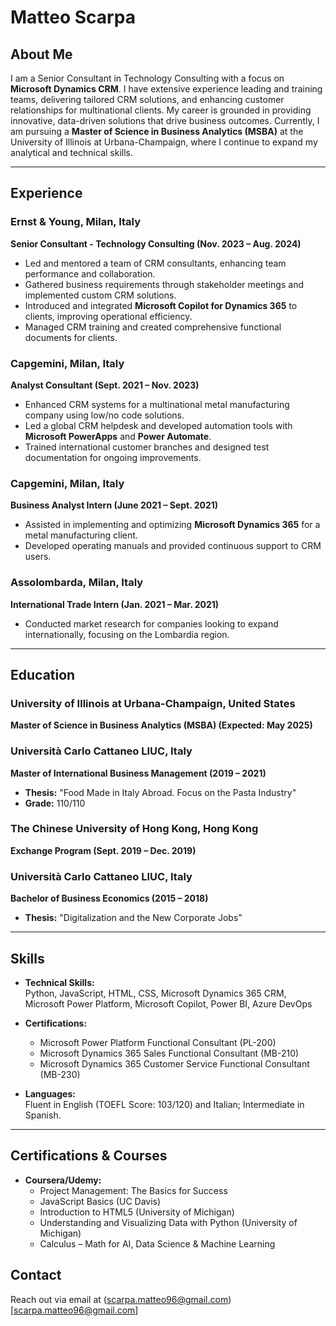 # Matteo Scarpa

## About Me
I am a Senior Consultant in Technology Consulting with a focus on **Microsoft Dynamics CRM**. I have extensive experience leading and training teams, delivering tailored CRM solutions, and enhancing customer relationships for multinational clients. My career is grounded in providing innovative, data-driven solutions that drive business outcomes. Currently, I am pursuing a **Master of Science in Business Analytics (MSBA)** at the University of Illinois at Urbana-Champaign, where I continue to expand my analytical and technical skills.

---

## Experience

### **Ernst & Young, Milan, Italy**  
**Senior Consultant - Technology Consulting (Nov. 2023 – Aug. 2024)**  
- Led and mentored a team of CRM consultants, enhancing team performance and collaboration.
- Gathered business requirements through stakeholder meetings and implemented custom CRM solutions.
- Introduced and integrated **Microsoft Copilot for Dynamics 365** to clients, improving operational efficiency.
- Managed CRM training and created comprehensive functional documents for clients.

### **Capgemini, Milan, Italy**  
**Analyst Consultant (Sept. 2021 – Nov. 2023)**  
- Enhanced CRM systems for a multinational metal manufacturing company using low/no code solutions.
- Led a global CRM helpdesk and developed automation tools with **Microsoft PowerApps** and **Power Automate**.
- Trained international customer branches and designed test documentation for ongoing improvements.

### **Capgemini, Milan, Italy**  
**Business Analyst Intern (June 2021 – Sept. 2021)**  
- Assisted in implementing and optimizing **Microsoft Dynamics 365** for a metal manufacturing client.
- Developed operating manuals and provided continuous support to CRM users.

### **Assolombarda, Milan, Italy**  
**International Trade Intern (Jan. 2021 – Mar. 2021)**  
- Conducted market research for companies looking to expand internationally, focusing on the Lombardia region.

---

## Education

### **University of Illinois at Urbana-Champaign, United States**  
**Master of Science in Business Analytics (MSBA) (Expected: May 2025)**  

### **Università Carlo Cattaneo LIUC, Italy**  
**Master of International Business Management (2019 – 2021)**  
- **Thesis:** "Food Made in Italy Abroad. Focus on the Pasta Industry"
- **Grade:** 110/110

### **The Chinese University of Hong Kong, Hong Kong**  
**Exchange Program (Sept. 2019 – Dec. 2019)**

### **Università Carlo Cattaneo LIUC, Italy**  
**Bachelor of Business Economics (2015 – 2018)**  
- **Thesis:** "Digitalization and the New Corporate Jobs"

---

## Skills

- **Technical Skills:**  
  Python, JavaScript, HTML, CSS, Microsoft Dynamics 365 CRM, Microsoft Power Platform, Microsoft Copilot, Power BI, Azure DevOps

- **Certifications:**  
  - Microsoft Power Platform Functional Consultant (PL-200)  
  - Microsoft Dynamics 365 Sales Functional Consultant (MB-210)  
  - Microsoft Dynamics 365 Customer Service Functional Consultant (MB-230)

- **Languages:**  
  Fluent in English (TOEFL Score: 103/120) and Italian; Intermediate in Spanish.

---

## Certifications & Courses
- **Coursera/Udemy:**  
  - Project Management: The Basics for Success  
  - JavaScript Basics (UC Davis)  
  - Introduction to HTML5 (University of Michigan)  
  - Understanding and Visualizing Data with Python (University of Michigan)  
  - Calculus – Math for AI, Data Science & Machine Learning

## Contact
Reach out via email at (scarpa.matteo96@gmail.com) [scarpa.matteo96@gmail.com]

